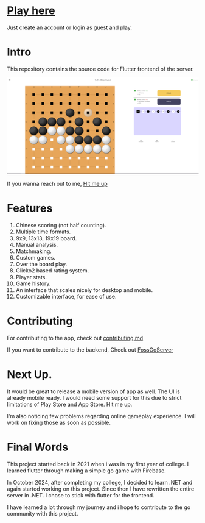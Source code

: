 # [Play here](https://foss-go.com/)

Just create an account or login as guest and play.

# Intro

This repository contains the source code for Flutter frontend of the server.

![file](./avno-vs-taklu.png)

If you wanna reach out to me, [Hit me up](./hit_me_up.md)

# Features

1. Chinese scoring (not half counting).
2. Multiple time formats.
3. 9x9, 13x13, 19x19 board.
4. Manual analysis.
5. Matchmaking.
6. Custom games.
7. Over the board play.
8. Glicko2 based rating system.
9. Player stats.
10. Game history.
11. An interface that scales nicely for desktop and mobile.
12. Customizable interface, for ease of use.

# Contributing

For contributing to the app, check out [contributing.md](./contributing.md)

If you want to contribute to the backend, Check out [FossGoServer](https://github.com/avnotaklu/FossGoServer)

# Next Up.

It would be great to release a mobile version of app as well. The UI is already mobile ready. I would need some support for this due to strict limitations of Play Store and App Store. Hit me up.

I'm also noticing few problems regarding online gameplay experience. I will work on fixing those as soon as possible.

# Final Words

This project started back in 2021 when i was in my first year of college. I learned flutter through making a simple go game with Firebase.

In October 2024, after completing my college, I decided to learn .NET and again started working on this project. Since then I have rewritten the entire server in .NET. I chose to stick with flutter for the frontend.

I have learned a lot through my journey and i hope to contribute to the go community with this project.

